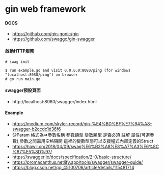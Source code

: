 # gin web framework

#### DOCS
+ https://github.com/gin-gonic/gin
+ https://github.com/swaggo/gin-swagger

#### 啟動HTTP服務
    # swag init
    
    $ run example.go and visit 0.0.0.0:8080/ping (for windows "localhost:8080/ping") on browser
    # go run main.go

#### swagger預設頁面
+ http://localhost:8080/swagger/index.html

#### Example
+ https://medium.com/skyler-record/gin-%E4%BD%BF%E7%94%A8-swagger-b2ccdc1d36f6
+ @Param 格式為=>參數名稱 參數類型 變數類型 是否必須 註解 屬性(可選參數),參數之間需用空格隔開
  這裡的變數型態可以支援程式內部定義的Struct
+ https://hawli.cn/2018/04/09/swag%E6%B3%A8%E8%A7%A3%E6%8C%87%E5%8D%97/
+ https://swagger.io/docs/specification/2-0/basic-structure/
+ https://promacanthus.netlify.app/tools/swagger/swagger-guide/
+ https://blog.csdn.net/qq_45100706/article/details/115481714

